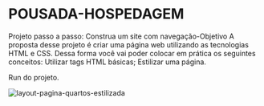 # POUSADA-HOSPEDAGEM
Projeto passo a passo: Construa um site com navegação-Objetivo A proposta desse projeto é criar uma página web utilizando as tecnologias HTML e CSS. Dessa forma você vai poder colocar em prática os seguintes conceitos:  Utilizar tags HTML básicas; Estilizar uma página.

Run do projeto.

![layout-pagina-quartos-estilizada](https://user-images.githubusercontent.com/106616102/178879806-ece432b7-998a-483b-bbf9-ba060786f1d0.jpeg)
